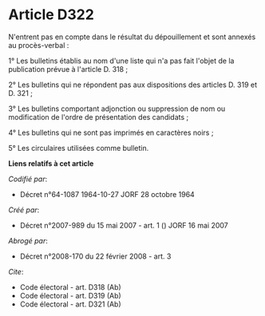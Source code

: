 # Article D322

N'entrent pas en compte dans le résultat du dépouillement et sont annexés au procès-verbal : 

1° Les bulletins établis au nom d'une liste qui n'a pas fait l'objet de la publication prévue à l'article D. 318 ; 

2° Les bulletins qui ne répondent pas aux dispositions des articles D. 319 et D. 321 ; 

3° Les bulletins comportant adjonction ou suppression de nom ou modification de l'ordre de présentation des candidats ; 

4° Les bulletins qui ne sont pas imprimés en caractères noirs ; 

5° Les circulaires utilisées comme bulletin.

**Liens relatifs à cet article**

_Codifié par_:

  - Décret n°64-1087 1964-10-27 JORF 28 octobre 1964

_Créé par_:

  - Décret n°2007-989 du 15 mai 2007 - art. 1 () JORF 16 mai 2007

_Abrogé par_:

  - Décret n°2008-170 du 22 février 2008 - art. 3

_Cite_:

  - Code électoral - art. D318 (Ab)
  - Code électoral - art. D319 (Ab)
  - Code électoral - art. D321 (Ab)
